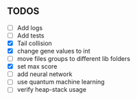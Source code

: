 ## TODOS
- [ ] Add logs
- [ ] Add tests
- [x] Tail collision
- [x] change gene values to int
- [ ] move files groups to different lib folders
- [x] set max score
- [ ] add neural network
- [ ] use quantum machine learning
- [ ] verify heap-stack usage
